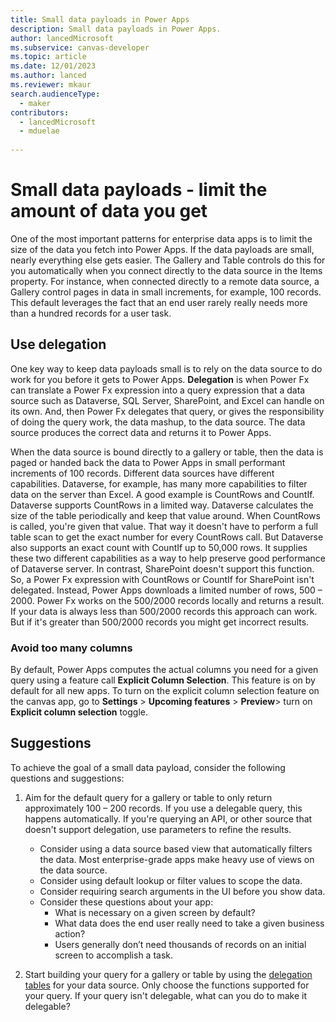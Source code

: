 ```yaml
---
title: Small data payloads in Power Apps  
description: Small data payloads in Power Apps.
author: lancedMicrosoft
ms.subservice: canvas-developer
ms.topic: article
ms.date: 12/01/2023
ms.author: lanced
ms.reviewer: mkaur
search.audienceType:
  - maker
contributors:
  - lancedMicrosoft
  - mduelae
  
---
```


# Small data payloads - limit the amount of data you get
One of the most important patterns for enterprise data apps is to limit the size of the data you fetch into Power Apps. If the data payloads are small, nearly everything else gets easier. The Gallery and Table controls do this for you automatically when you connect directly to the data source in the Items property. For instance, when connected directly to a remote data source, a Gallery control pages in data in small increments, for example, 100 records. This default leverages the fact that an end user rarely really needs more than a hundred records for a user task.

## Use delegation
One key way to keep data payloads small is to rely on the data source to do work for you before it gets to Power Apps. **Delegation** is when Power Fx can translate a Power Fx expression into a query expression that a data source such as Dataverse, SQL Server, SharePoint, and Excel can handle on its own. And, then Power Fx delegates that query, or gives the responsibility of doing the query work, the data mashup, to the data source. The data source produces the correct data and returns it to Power Apps. 

When the data source is bound directly to a gallery or table, then the data is paged or handed back the data to Power Apps in small performant increments of 100 records. Different data sources have different capabilities. Dataverse, for example, has many more capabilities to filter data on the server than Excel. A good example is CountRows and CountIf. Dataverse supports CountRows in a limited way. Dataverse calculates the size of the table periodically and keep that value around. When CountRows is called, you're given that value. That way it doesn't have to perform a full table scan to get the exact number for every CountRows call. But Dataverse also supports an exact count with CountIf up to 50,000 rows. It supplies these two different capabilities as a way to help preserve good performance of Dataverse server. In contrast, SharePoint doesn't support this function. So, a Power Fx expression with CountRows or CountIf for SharePoint isn't delegated. Instead, Power Apps downloads a limited number of rows, 500 – 2000. Power Fx works on the 500/2000 records locally and returns a result. If your data is always less than 500/2000 records this approach can work. But if it's greater than 500/2000 records you might get incorrect results. 

### Avoid too many columns
By default, Power Apps computes the actual columns you need for a given query using a feature call **Explicit Column Selection**.  This feature is on by default for all new apps. To turn on the explicit column selection feature on the canvas app, go to **Settings** > **Upcoming features** > **Preview**> turn on **Explicit column selection** toggle.


## Suggestions
To achieve the goal of a small data payload, consider the following questions and suggestions:
1. Aim for the default query for a gallery or table to only return approximately 100 – 200 records. If you use a delegable query, this happens automatically. If you're querying an API, or other source that doesn't support delegation, use parameters to refine the results. 

    - Consider using a data source based view that automatically filters the data.  Most enterprise-grade apps make heavy use of views on the data source.
    - Consider using default lookup or filter values to scope the data.  
    -	Consider requiring search arguments in the UI before you show data.
    - Consider these questions about your app:
        - What is necessary on a given screen by default? 
        - What data does the end user really need to take a given business action? 
        - Users generally don’t need thousands of records on an initial screen to accomplish a task.  
    
2. Start building your query for a gallery or table by using the [delegation tables](delegation-overview.md) for your data source. Only choose the functions supported for your query. If your query isn't delegable, what can you do to make it delegable? 



